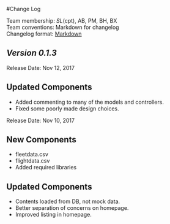 #Change Log

Team membership:  *SL*(cpt), AB, PM, BH, BX  
Team conventions: Markdown for changelog  
Changelog format: [Markdown](https://github.com/adam-p/markdown-here/wiki/Markdown-Cheatsheet) 
## *Version 0.1.3*

Release Date: Nov 12, 2017

## Updated Components
-  Added commenting to many of the models and controllers.
-  Fixed some poorly made design choices.

Release Date: Nov 10, 2017

## New Components
-   fleetdata.csv
-   flightdata.csv
-   Added required libraries

## Updated Components
-   Contents loaded from DB, not mock data.
-   Better separation of concerns on homepage.
-   Improved listing in homepage.
